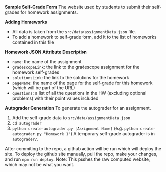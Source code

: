 **Sample Self-Grade Form**
The website used by students to submit their self-grades for homework assignments.

**Adding Homeworks**
- All data is taken from the `src/data/assignmentData.json` file. 
- To add a homework to self-grade form, add it to the list of homeworks contained in this file

**Homework JSON Attribute Description**
- `name`: the name of the assignment
- `gradescopeLink`: the link to the gradescope assignment for the homework self-grades
- `solutionsLink`: the link to the solutions for the homework
- `pageName`: the name of the page for the self-grade for this homework (which will be part of the URL)
- `questions`: a list of all the questions in the HW (excluding optional problems) with their point values included

**Autograder Generation**
To generate the autograder for an assignment.
1. Add the self-grade data to `src/data/assignmentData.json`
2. `cd autograder`
3. `python create-autograder.py [Assignment Name]` (e.g. `python create-autograder.py "Homework 1"`)
A temporary self-grade autograder is in `autograder/`.

After commiting to the repo, a github action will be run which will deploy the site.
To deploy the github site manually, pull the repo, make your changes, and run `npm run deploy`. Note: This pushes the raw computed website, which may not be what you want.
